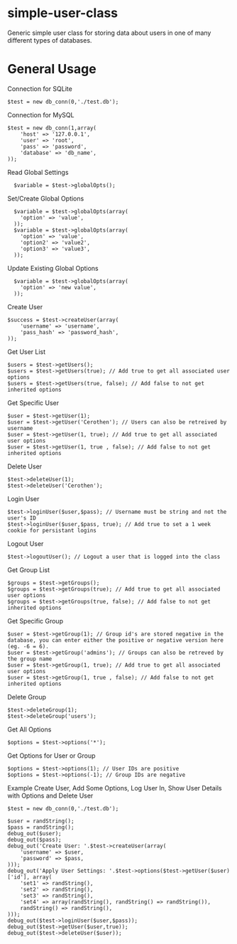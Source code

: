 # simple-user-class
Generic simple user class for storing data about users in one of many different types of databases.

# General Usage
  Connection for SQLite
```
$test = new db_conn(0,'./test.db');
```
  Connection for MySQL
```
$test = new db_conn(1,array(
	'host' => '127.0.0.1',
	'user' => 'root',
	'pass' => 'password',
	'database' => 'db_name',
));
```
  Read Global Settings
```
  $variable = $test->globalOpts();
```
  Set/Create Global Options
```
  $variable = $test->globalOpts(array(
    'option' => 'value',
  ));
  $variable = $test->globalOpts(array(
    'option' => 'value',
    'option2' => 'value2',
    'option3' => 'value3',
  ));
```
  Update Existing Global Options
```
  $variable = $test->globalOpts(array(
    'option' => 'new value',
  ));
```
  Create User
```
$success = $test->createUser(array(
	'username' => 'username',
	'pass_hash' => 'password_hash',
));
```
  Get User List
```
$users = $test->getUsers();
$users = $test->getUsers(true); // Add true to get all associated user options
$users = $test->getUsers(true, false); // Add false to not get inherited options
```
  Get Specific User
```
$user = $test->getUser(1);
$user = $test->getUser('Cerothen'); // Users can also be retreived by username
$user = $test->getUser(1, true); // Add true to get all associated user options
$user = $test->getUser(1, true , false); // Add false to not get inherited options
```
  Delete User
```
$test->deleteUser(1);
$test->deleteUser('Cerothen');
```
  Login User
```
$test->loginUser($user,$pass); // Username must be string and not the user's ID
$test->loginUser($user,$pass, true); // Add true to set a 1 week cookie for persistant logins
```
  Logout User
```
$test->logoutUser(); // Logout a user that is logged into the class
```
  Get Group List
```
$groups = $test->getGroups();
$groups = $test->getGroups(true); // Add true to get all associated user options
$groups = $test->getGroups(true, false); // Add false to not get inherited options
```
  Get Specific Group
```
$user = $test->getGroup(1); // Group id's are stored negative in the database, you can enter either the positive or negative version here (eg. -6 = 6).
$user = $test->getGroup('admins'); // Groups can also be retreved by the group name
$user = $test->getGroup(1, true); // Add true to get all associated user options
$user = $test->getGroup(1, true , false); // Add false to not get inherited options
```
  Delete Group
```
$test->deleteGroup(1); 
$test->deleteGroup('users');
```
  Get All Options
```
$options = $test->options('*');
```
  Get Options for User or Group
```
$options = $test->options(1); // User IDs are positive
$options = $test->options(-1); // Group IDs are negative
```
Example Create User, Add Some Options, Log User In, Show User Details with Options and Delete User
```
$test = new db_conn(0,'./test.db');

$user = randString();
$pass = randString();
debug_out($user);
debug_out($pass);
debug_out('Create User: '.$test->createUser(array(
	'username' => $user,
	'password' => $pass,
)));
debug_out('Apply User Settings: '.$test->options($test->getUser($user)['id'], array(
	'set1' => randString(),
	'set2' => randString(),
	'set3' => randString(),
	'set4' => array(randString(), randString() => randString()),
	randString() => randString(),
)));
debug_out($test->loginUser($user,$pass));
debug_out($test->getUser($user,true));
debug_out($test->deleteUser($user));
```
